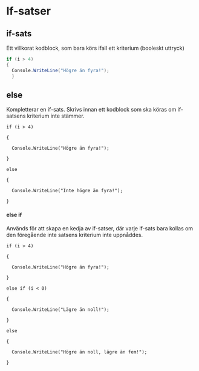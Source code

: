 # If-satser

## if-sats

Ett villkorat kodblock, som bara körs ifall ett kriterium \(booleskt uttryck\)

```csharp
if (i > 4)
{
  Console.WriteLine("Högre än fyra!");
  }
```

## else

Kompletterar en if-sats. Skrivs innan ett kodblock som ska köras om if-satsens kriterium inte stämmer.

```text
if (i > 4)
```

```text
{
```

```text
  Console.WriteLine("Högre än fyra!");
```

```text
}
```

```text
else
```

```text
{
```

```text
  Console.WriteLine("Inte högre än fyra!");
```

```text
}
```

#### else if <a id="h.p_V-P-XRp3Uq2f"></a>

Används för att skapa en kedja av if-satser, där varje if-sats bara kollas om den föregående inte satsens kriterium inte uppnåddes.

```text
if (i > 4)
```

```text
{
```

```text
  Console.WriteLine("Högre än fyra!");
```

```text
}
```

```text
else if (i < 0)
```

```text
{
```

```text
  Console.WriteLine("Lägre än noll!");
```

```text
}
```

```text
else
```

```text
{
```

```text
  Console.WriteLine("Högre än noll, lägre än fem!");
```

```text
}
```

